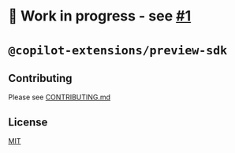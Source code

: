 # 🚧 Work in progress - see [#1](https://github.com/copilot-extensions/preview-copilot-extension.js/pull/1)

# `@copilot-extensions/preview-sdk`

## Contributing

Please see [CONTRIBUTING.md](.github/CONTRIBUTING.md)

## License

[MIT](LICENSE)
